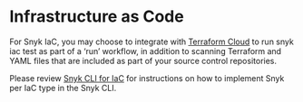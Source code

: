 # Infrastructure as Code

For Snyk IaC, you may choose to integrate with [Terraform Cloud](../../../integrate-with-snyk/snyk-ci-cd-integrations/integrating-snyk-with-terraform-cloud/how-to-use-the-terraform-cloud-integration-for-iac.md) to run snyk iac test as part of a ‘run’ workflow, in addition to scanning Terraform and YAML files that are included as part of your source control repositories.

Please review [Snyk CLI for IaC](../../../snyk-cli/scan-and-maintain-projects-using-the-cli/snyk-cli-for-iac/) for instructions on how to implement Snyk per IaC type in the Snyk CLI.

